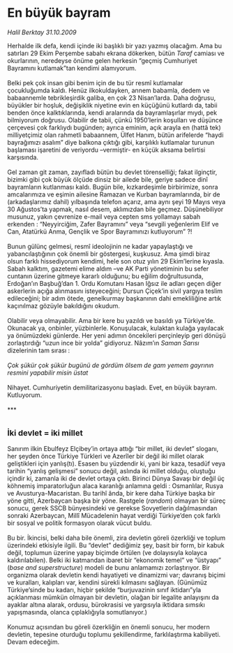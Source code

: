 # En büyük bayram

*Halil Berktay 31.10.2009*

<div class="taraf_structure_2col_1zq">
<div class="margen_n">



 <p>Herhalde ilk defa, kendi içinde iki başlıklı bir yazı yazmış olacağım. Ama bu satırları 29 Ekim Perşembe sabahı ekrana dökerken, bütün <i>Taraf</i> camiası ve okurlarının, neredeyse önüme gelen herkesin “geçmiş Cumhuriyet Bayramını kutlamak”tan kendimi alamıyorum. <br/><br/>Belki pek çok insan gibi benim için de bu tür resmî kutlamalar çocukluğumda kaldı. Henüz ilkokuldayken, annem babamla, dedem ve babaannemle tebrikleşirdik galiba, en çok 23 Nisan’larda. Daha doğrusu, büyükler bir hoşluk, değişiklik niyetine evin en küçüğünü kutlardı da, tabii benden önce kalktıklarında, kendi aralarında da bayramlaşırlar mıydı, pek bilmiyorum doğrusu. Olabilir de tabii, çünkü 1950’lerin koşulları ve düşünce çerçevesi çok farklıydı bugünden; ayrıca eminim, açık arayla en (hattâ tek) milliyetçimiz olan rahmetli babaannem, Ülfet Hanım, bütün arifelerde “haydi bayrağımızı asalım” diye balkona çıktığı gibi, karşılıklı kutlamalar turunun başlaması işaretini de veriyordu –vermiştir- en küçük aksama belirtisi karşısında. <br/><br/>Gel zaman git zaman, zayıfladı bütün bu devlet törenselliği; fakat ilginçtir, bizimki gibi çok büyük ölçüde dinsiz bir ailede bile, geriye sadece dinî bayramların kutlanması kaldı. Bugün bile, kızkardeşimle birbirimize, sonra amcalarımıza ve eşimin ailesine Ramazan ve Kurban bayramlarında, bir de (arkadaşlarımız dahil) yılbaşında telefon açarız, ama aynı şeyi 19 Mayıs veya 30 Ağustos’ta yapmak, nasıl desem, aklımızdan bile geçmez. Düşünebiliyor musunuz, yakın çevrenize e-mail veya cepten sms yollamayı sabah erkenden : “Neyyirciğim, Zafer Bayramını” veya “sevgili yeğenlerim Elif ve Can, Atatürkü Anma, Gençlik ve Spor Bayramınızı kutluyorum” ?! <br/><br/>Bunun gülünç gelmesi, resmî ideolojinin ne kadar yapaylaştığı ve yabancılaştığının çok önemli bir göstergesi, kuşkusuz. Ama şimdi biraz olsun farklı hissediyorum kendimi, hele son otuz yılın 29 Ekim’lerine kıyasla. Sabah kalktım, gazetemi elime aldım –ve AK Parti yönetiminin bu sefer cuntanın üzerine gitmeye kararlı olduğunu; bu eğilim doğrultusunda, Erdoğan’ın Başbuğ’dan 1. Ordu Komutanı Hasan Iğsız ile adları geçen diğer askerlerin açığa alınmasını isteyeceğini; Dursun Çiçek’in sivil yargıya teslim edileceğini; bir adım ötede, genelkurmay başkanının dahi emekliliğine artık kaçınılmaz gözüyle bakıldığını okudum. <br/><br/>Olabilir veya olmayabilir. Ama bir kere bu yazıldı ve basıldı ya Türkiye’de. Okunacak ya, onbinler, yüzbinlerle. Konuşulacak, kulaktan kulağa yayılacak ya önümüzdeki günlerde. Her yeni adımın öncekileri perçinleyip geri dönüşü zorlaştırdığı “uzun ince bir yolda” gidiyoruz. Nâzım’ın <i>Saman Sarısı</i> dizelerinin tam sırası : <i><br/><br/>Çok şükür çok şükür bugünü de gördüm ölsem de gam yemem gayrının resmini yapabilir misin üstat</i> <br/><br/>Nihayet. Cumhuriyetin demilitarizasyonu başladı. Evet, en büyük bayram. Kutluyorum. <br/><br/>***<br/><br/><br/><font size="4"><strong>İki devlet = iki millet <br/></strong></font><br/>Sanırım ilkin Ebulfeyz Elçibey’in ortaya attığı “bir millet, iki devlet” sloganı, her şeyden önce Türkiye Türkleri ve Azerîler bir değil iki millet olarak geliştikleri için yanlış(tı). Esasen bu yüzdendir ki, yani bir kaza, tesadüf veya tarihin “yanlış gelişmesi” sonucu değil, aslında iki millet olduğu, oluştuğu içindir ki, zamanla iki de devlet ortaya çıktı. Birinci Dünya Savaşı bir değil üç köhnemiş imparatorluğun alaca karanlığı anlamına geldi : Osmanlılar, Rusya ve Avusturya-Macaristan. Bu tarihî ânda, bir kere daha Türkiye başka bir yöne gitti, Azerbaycan başka bir yöne. Rastgele (<i>random</i>) olmayan bir süreç sonucu, gerek SSCB bünyesindeki ve gerekse Sovyetlerin dağılmasından sonraki Azerbaycan, Millî Mücadelenin hayat verdiği Türkiye’den çok farklı bir sosyal ve politik formasyon olarak vücut buldu. <br/><br/>Bu bir. İkincisi, belki daha bile önemli, zira devletin göreli özerkliği ve toplum üzerindeki etkisiyle ilgili. Bu “devlet” dediğimiz şey, basit bir form, bir kabuk değil, toplumun üzerine yapay biçimde örtülen (ve dolayısıyla kolayca kaldırılabilen). Belki iki katmandan ibaret bir “ekonomik temel” ve “üstyapı” (<i>base and superstructure</i>) modeli de bunu anlamamızı zorlaştırıyor. Bir organizma olarak devletin kendi hayatiyeti ve dinamizmi var; davranış biçimi ve kuralları, kalıpları var, kendini sürekli kılmasını sağlayan. (Günümüz Türkiye’sinde bu kadarı, hiçbir şekilde “burjuvazinin sınıf iktidarı”yla açıklanması mümkün olmayan bir devletin, olağan bir legalite anlayışını da ayaklar altına alarak, ordusu, bürokrasisi ve yargısıyla iktidara sımsıkı yapışmasında, olanca çıplaklığıyla somutlanıyor.) <br/><br/>Konumuz açısından bu göreli özerkliğin en önemli sonucu, her modern devletin, tepesine oturduğu toplumu şekillendirme, farklılaştırma kabiliyeti. Devam edeceğim.</p>
<br/>
<br/>
<br/>



<br/>


<div id="taraf_not">
</div>

</div>


</div>

